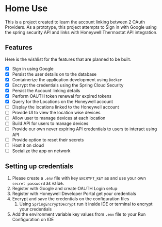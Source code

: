 # Home Use

This is a project created to learn the account linking between 2 OAuth Providers. As a prototype, this project attempts
to Sign in with Google using the spring security API and links with Honeywell Thermostat API integration.

## Features

Here is the wishlist for the features that are planned to be built.

- [x] Sign in using Google
- [x] Persist the user details on to the database
- [x] Containerize the application development using `Docker`
- [x] Encrypt the credentials using the Spring Cloud Security
- [x] Persist the Account linking details
- [x] Perform OAUTH token renewal for expired tokens
- [x] Query for the Locations on the Honeywell account
- [ ] Display the locations linked to the Honeywell account
- [ ] Provide UI to view the location wise devices
- [ ] Allow user to manage devices at each location
- [ ] Build API for users to manage devices
- [ ] Provide our own never expiring API credentials to users to interact using API
- [ ] Provide option to reset their secrets
- [ ] Host it on cloud
- [ ] Socialize the app on network

## Setting up credentials

1. Please create a `.env` file with key `ENCRYPT_KEY` as and use your own `secret password` as value.
2. Register with Google and create OAUTH Login setup
3. Register with Honeywell Developer Portal get your credentials
4. Encrypt and save the credentials on the configuration files
    1. Using `SpringEncryptDecrypt` run it inside IDE or terminal to encrypt your credentials
5. Add the environment variable key values from `.env` file to your Run Configuration on IDE

